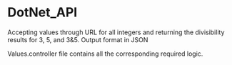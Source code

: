 # DotNet_API


Accepting values through URL for all integers and returning the divisibility results for 3, 5, and 3&5.
Output format in JSON

Values.controller file contains all the corresponding required logic.
